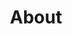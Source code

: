---
layout: canvas-full
title: About
permalink: /about/
canvas-id: 'about-canvas'
#js:
#  - about
---